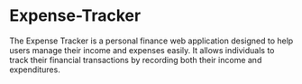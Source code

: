 # Expense-Tracker
The Expense Tracker is a personal finance web application designed to help users manage their income and expenses easily. It allows individuals to track their financial transactions by recording both their income and expenditures.
